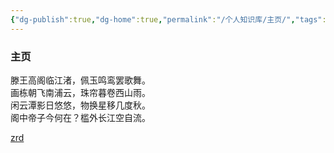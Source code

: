 ```yaml
---
{"dg-publish":true,"dg-home":true,"permalink":"/个人知识库/主页/","tags":["gardenEntry"],"dgPassFrontmatter":true}
---
```



### 主页
滕王高阁临江渚，佩玉鸣鸾罢歌舞。  
画栋朝飞南浦云，珠帘暮卷西山雨。  
闲云潭影日悠悠，物换星移几度秋。  
阁中帝子今何在？槛外长江空自流。

[zrd](zrd.md)
